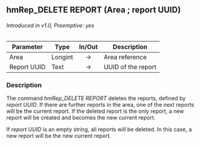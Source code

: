 ## hmRep_DELETE REPORT (Area ; report UUID)
###### Introduced in v1.0, Preemptive: yes

|Parameter|Type|In/Out|Description
|---|---|:---:|---
|Area|Longint|→|Area reference
|Report UUID|Text|→|UUID of the report

### Description
The command *hmRep_DELETE REPORT* deletes the reports, defined by *report UUID*. If there are further reports in the area, one of the next reports will be the current report. If the deleted report is the only report, a new report will be created and becomes the new current report.

If *report UUID* is an empty string, all reports will be deleted. In this case, a new report will be the new current report.
